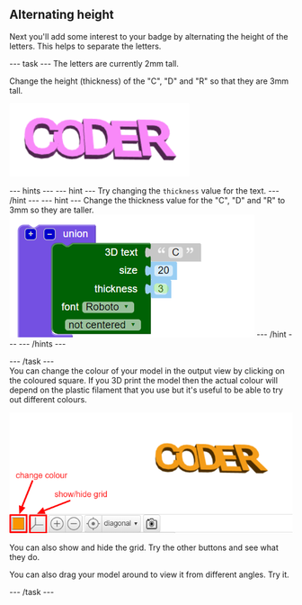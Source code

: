 ## Alternating height

Next you'll add some interest to your badge by alternating the height of the letters. This helps to separate the letters. 

--- task ---
The letters are currently 2mm tall. 

Change the height (thickness) of the "C", "D"  and "R" so that they are 3mm tall. 
	
![screenshot](images/coder-finished.png)
		
--- hints ---
--- hint ---
Try changing the `thickness` value for the text. 
--- /hint ---
--- hint ---
Change the thickness value for the "C", "D" and "R" to 3mm so they are taller. 
	![screenshot](images/coder-thickness.png) 
--- /hint ---
--- /hints ---
	
--- /task ---	
You can change the colour of your model in the output view by clicking on the coloured square. If you 3D print the model then the actual colour will depend on the plastic filament that you use but it's useful to be able to try out different colours. 

![screenshot](images/coder-colour.png)

You can also show and hide the grid. Try the other buttons and see what they do. 

You can also drag your model around to view it from different angles. Try it.

--- /task ---
